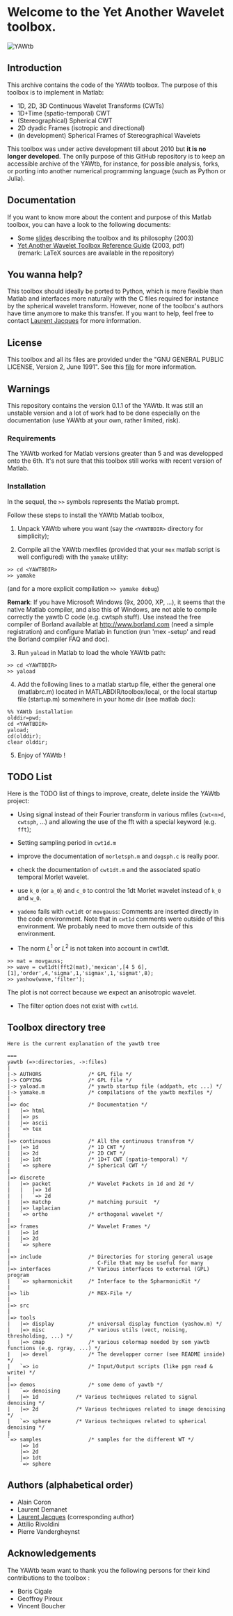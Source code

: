 # Welcome to the Yet Another Wavelet toolbox.

![YAWtb](doc/images/yawtb_logo.jpg)

## Introduction

This archive contains the code of the YAWtb toolbox. The purpose of this toolbox is to implement in Matlab:
- 1D, 2D, 3D Continuous Wavelet Transforms (CWTs)
- 1D+Time (spatio-temporal) CWT
- (Stereographical) Spherical CWT
- 2D dyadic Frames (isotropic and directional)
- (in development) Spherical Frames of Stereographical Wavelets

This toolbox was under active development till about 2010 but **it is no longer developed**. The onlly purpose of this GitHub repository is to keep an accessible archive of the YAWtb, for instance, for possible analysis, forks, or porting into another numerical programming language (such as Python or Julia).

## Documentation

If you want to know more about the content and purpose of this Matlab toolbox, you can have a look to the following documents:
- Some [slides](doc/slides/yawtb.pdf) describing the toolbox and its philosophy (2003)
- [Yet Another Wavelet Toolbox Reference Guide](doc/tex/YAWTBReferenceManual.pdf) (2003, pdf)<br/>
(remark: LaTeX sources are available in the repository) 

## You wanna help?

This toolbox should ideally be ported to Python, which is more flexible than Matlab and interfaces more naturally with the C files required for instance by the spherical wavelet transform. However, none of the toolbox's authors have time anymore to make this transfer. If you want to help, feel free to contact [Laurent Jacques](https://perso.uclouvain.be/laurent.jacques/) for more information.  

## License

This toolbox and all its files are provided under the "GNU GENERAL PUBLIC LICENSE, Version 2, June 1991".
See this [file](COPYING.txt) for more information.

## Warnings

This repository contains the version 0.1.1 of the YAWtb. It was still an unstable version and a lot of work had to be done especially on the documentation (use YAWtb at your own, rather limited, risk). 

### Requirements

The YAWtb worked for Matlab versions greater than 5 and was developped onto the 6th. It's not sure that this toolbox still works with recent version of Matlab. 

### Installation

In the sequel, the `>>` symbols represents the Matlab prompt.

Follow these steps to install the YAWtb Matlab toolbox,

1. Unpack YAWtb where you want (say the `<YAWTBDIR>` directory for simplicity);

2. Compile all the YAWtb mexfiles (provided that your `mex` matlab script is well configured) with the  `yamake` utility:
```
>> cd <YAWTBDIR>
>> yamake
```
(and for a more explicit compilation `>> yamake debug`)

**Remark**: If you have Microsoft Windows (9x, 2000, XP, ...), it seems that the native Matlab compiler, and also this of Windows, are not
able to compile correctly the yawtb C code (e.g. cwtsph stuff). Use instead the free compiler of Borland available at http://www.borland.com (need a simple registration) and configure Matlab in function (run 'mex -setup' and read the Borland compiler FAQ and doc).

3. Run `yaload` in Matlab to load the whole YAWtb path:
```
>> cd <YAWTBDIR>
>> yaload
```

4. Add the following lines to a matlab startup file, either the general one (matlabrc.m) located in MATLABDIR/toolbox/local, or the local startup file (startup.m) somewhere in your home dir (see matlab doc):
```
%% YAWtb installation
olddir=pwd;
cd <YAWTBDIR>
yaload;
cd(olddir);
clear olddir;
```

5. Enjoy of YAWtb !

## TODO List

Here is the TODO list of things to improve, create, delete inside the YAWtb project:

- Using signal instead of their Fourier transform in various mfiles
(`cwt<n>d`, `cwtsph`, ...) and allowing the use of the fft with a special keyword 
(e.g. `fft`);

- Setting sampling period in `cwt1d.m`

- improve the documentation of `morletsph.m` and `dogsph.c` is really
  poor.

- check the documentation of `cwt1dt.m` and the associated spatio
  temporal Morlet wavelet.

- use `k_0` (or `a_0`) and `c_0` to control the 1dt Morlet wavelet instead
of `k_0` and `w_0`.

- `yademo` fails with `cwt1dt` or `movgauss`: Comments are
  inserted directly in the code environment.  Note that in `cwt1d`
  comments were outside of this environment.  We probably need to
  move them outside of this environment.

- The norm $L^1$ or $L^2$ is not taken into account in cwt1dt.
 ```
>> mat = movgauss;
>> wave = cwt1dt(fft2(mat),'mexican',[4 5 6],[1],'order',4,'sigma',1,'sigmax',1,'sigmat',8);
>> yashow(wave,'filter');
```
The plot is not correct because we expect an anisotropic wavelet.

- The filter option does not exist with `cwt1d`.


## Toolbox directory tree
```
Here is the current explanation of the yawtb tree

===
yawtb (=>:directories, ->:files)
|
|-> AUTHORS               /* GPL file */
|-> COPYING               /* GPL file */
|-> yaload.m              /* yawtb startup file (addpath, etc ...) */
|-> yamake.m              /* compilations of the yawtb mexfiles */
|
|=> doc                   /* Documentation */
|   |=> html
|   |=> ps
|   |=> ascii
|   `=> tex
|
|=> continuous            /* All the continuous transfrom */
|   |=> 1d                /* 1D CWT */ 
|   |=> 2d                /* 2D CWT */
|   |=> 1dt               /* 1D+T CWT (spatio-temporal) */ 
|   `=> sphere            /* Spherical CWT */
|
|=> discrete
|   |=> packet            /* Wavelet Packets in 1d and 2d */
|   |   |=> 1d   	
|   |   `=> 2d 	          
|   |=> matchp            /* matching pursuit  */
|   |=> laplacian
|   `=> ortho             /* orthogonal wavelet */              
|
|=> frames                /* Wavelet Frames */
|   |=> 1d   	
|   |=> 2d 	          
|   `=> sphere
|
|=> include               /* Directories for storing general usage
|                            C-File that may be useful for many
|=> interfaces            /* Various interfaces to external (GPL) program
|   `=> spharmonickit     /* Interface to the SpharmonicKit */
|
|=> lib                   /* MEX-File */
|
|=> src
|   
|=> tools
|   |=> display           /* universal display function (yashow.m) */
|   |=> misc              /* various utils (vect, noising, thresholding, ...) */
|   |=> cmap              /* various colormap needed by som yawtb functions (e.g. rgray, ...) */
|   |=> devel             /* The developper corner (see README inside) */
|   `=> io                /* Input/Output scripts (like pgm read & write) */
|
|=> demos                 /* some demo of yawtb */
|   `=> denoising
|	|=> 1d	          /* Various techniques related to signal denoising */  
|	|=> 2d            /* Various techniques related to image denoising */
|	`=> sphere        /* Various techniques related to spherical denoising */
|
`=> samples               /* samples for the different WT */            	
    |=> 1d         
    |=> 2d
    |=> 1dt 
    `=> sphere  
```



## Authors (alphabetical order)
- Alain Coron 
- Laurent Demanet
- [Laurent Jacques](https://perso.uclouvain.be/laurent.jacques/) (corresponding author) 
- Attilio Rivoldini 
- Pierre Vandergheynst

## Acknowledgements

The YAWtb team want to thank you the following persons 
for their kind contributions to the toolbox :
- Boris Cigale
- Geoffroy Piroux
- Vincent Boucher
